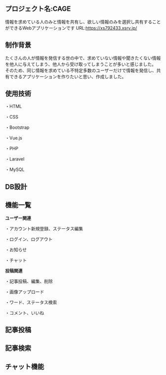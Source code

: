 プロジェクト名:CAGE
----------
情報を求めている人のみと情報を共有し、欲しい情報のみを選択し共有することができるWebアプリケーションです
URL:https://xs792433.xsrv.jp/

制作背景
-------

たくさんの人が情報を発信する世の中で、求めていない情報や聞きたくない情報を他人に与えてしまう、他人から受け取ってしまうことが多いと感じました。
そのため、同じ情報を求めている不特定多数のユーザーだけで情報を発信し、共有できるアプリケーションを作りたいと思い、作成しました。

使用技術
-------

・HTML

・CSS

・Bootstrap

・Vue.js

・PHP

・Laravel

・MySQL

DB設計
-------

機能一覧
--------

**ユーザー関連**

・アカウント新規登録、ステータス編集

・ログイン、ログアウト

・お知らせ

・チャット

**投稿関連**

・記事投稿、編集、削除

・画像アップロード

・ワード、ステータス検索

・コメント、いいね

記事投稿
---------

記事検索
---------

チャット機能
---------

